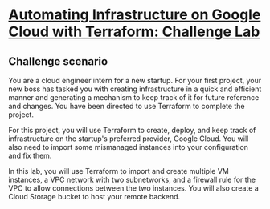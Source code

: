 # [Automating Infrastructure on Google Cloud with Terraform: Challenge Lab](https://www.cloudskillsboost.google/catalog_lab/3505)

## Challenge scenario
You are a cloud engineer intern for a new startup. For your first project, your new boss has tasked you with creating infrastructure in a quick and efficient manner and generating a mechanism to keep track of it for future reference and changes. You have been directed to use Terraform to complete the project.

For this project, you will use Terraform to create, deploy, and keep track of infrastructure on the startup's preferred provider, Google Cloud. You will also need to import some mismanaged instances into your configuration and fix them.

In this lab, you will use Terraform to import and create multiple VM instances, a VPC network with two subnetworks, and a firewall rule for the VPC to allow connections between the two instances. You will also create a Cloud Storage bucket to host your remote backend.
